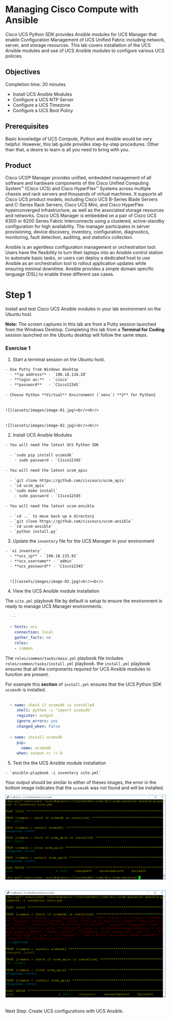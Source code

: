 # Managing Cisco Compute with Ansible

Cisco UCS Python SDK provides Ansible modules for UCS Manager that enable Configuration Management of UCS Unified Fabric including network, server, and storage resources. This lab covers installation of the UCS Ansible modules and use of UCS Ansible modules to configure various UCS policies.

## Objectives

Completion time: 20 minutes

  - Install UCS Ansible Modules
  - Configure a UCS NTP Server
  - Configure a UCS Timezone
  - Configure a UCS Boot Policy

## Prerequisites

Basic knowledge of UCS Compute, Python and Ansible would be very helpful. However, this lab guide provides step-by-step procedures. Other than that, a desire to learn is all you need to bring with you.

## Product

Cisco UCS® Manager provides unified, embedded management of all software and hardware components of the Cisco Unified Computing System™ (Cisco UCS) and Cisco HyperFlex™ Systems across multiple chassis and rack servers and thousands of virtual machines. It supports all Cisco UCS product models, including Cisco UCS B-Series Blade Servers and C-Series Rack Servers, Cisco UCS Mini, and Cisco HyperFlex hyperconverged infrastructure, as well as the associated storage resources and networks. Cisco UCS Manager is embedded on a pair of Cisco UCS 6300 or 6200 Series Fabric Interconnects using a clustered, active-standby configuration for high availability. The manager participates in server provisioning, device discovery, inventory, configuration, diagnostics, monitoring, fault detection, auditing, and statistics collection.

 Ansible is an agentless configuration management or orchestration tool. Users have the flexibility to turn their laptops into an Ansible control station to automate basic tasks, or users can deploy a dedicated host to use Ansible as an orchestration tool to rollout application updates while ensuring minimal downtime. Ansible provides a simple domain specific language (DSL) to enable these different use cases.

# Step 1

Install and test Cisco UCS Ansible modules in your lab environment on the Ubuntu host.


**Note:** The screen captures in this lab are from a Putty session launched from the Windows Desktop. Completing this lab from a **Terminal for Coding** session launched on the Ubuntu desktop will follow the same steps.

### Exercise 1

  1. Start a terminal session on the Ubuntu host.

    - Use Putty from Windows desktop
      - **ip address** - `198.18.134.28`
      - **login as:**  - `cisco`
      - **password**   - `C1sco12345`

    - Choose Python **Virtual** Environment (`venv`) **2** for Python2


    ![](assets/images/image-01.jpg)<br/><br/>


    ![](assets/images/image-02.jpg)<br/><br/>

  2. Install UCS Ansible Modules

    - You will need the latest UCS Python SDK

      - `sudo pip install ucsmsdk`
        - sudo password - `C1sco12345`

    - You will need the latest ucsm_apis

      - `git clone https://github.com/ciscoucs/ucsm_apis`
      - `cd ucsm_apis`
      - `sudo make install`
        - sudo password - `C1sco12345`

    - You will need the latest ucsm-ansible

      - `cd ..` to move back up a directory
      - `git clone https://github.com/ciscoucs/ucsm-ansible`
      - `cd ucsm-ansible`
      - `python install.py`

  3. Update the `inventory` file for the UCS Manager in your environment

    - `vi inventory`
      - **ucs_ip** - `198.18.133.91`
      - **ucs_username** - `admin`
      - **ucs_password** - `C1sco12345`


      ![](assets/images/image-03.jpg)<br/><br/>

  4. View the UCS Ansible module installation

  The `site.yml` playbook file by default is setup to ensure the environment is ready to manage UCS Manager environments.

  ```yaml
    ---

    - hosts: ucs
      connection: local
      gather_facts: no
      roles:
      - common
  ```

  The `roles/common/tasks/main.yml` playbook file includes `roles/common/tasks/install.yml` playbook. the `install.yml` playbook ensures that all the components required for UCS Ansible modules to function are present.

  For example this **section** of `install.yml` ensures that the UCS Python SDK `ucsmsdk` is installed.

  ```yaml

    - name: check if ucsmsdk is installed
       shell: python -c "import ucsmsdk"
       register: output
       ignore_errors: yes
       changed_when: False

    - name: install ucsmsdk
       pip:
         name: ucsmsdk
       when: output.rc != 0
  ```

  5. Test the the UCS Ansible module installation

    - `ansible-playbook -i inventory site.yml`

  Your output should be similar to either of theses images, the error in the bottom image indicates that the `ucsmsdk` was not found and will be installed.


  ![](assets/images/image-04.jpg)<br/><br/>


  ![](assets/images/image-05.jpg)<br/><br/>

Next Step: Create UCS configurations with UCS Ansible.

